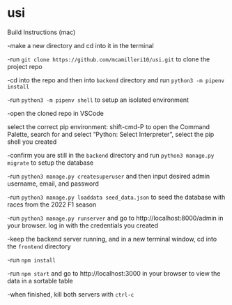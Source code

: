 # usi

Build Instructions (mac)

-make a new directory and cd into it in the terminal

-run `git clone https://github.com/mcamilleri10/usi.git` to clone the project repo

-cd into the repo and then into `backend` directory and run `python3 -m pipenv install`

-run `python3 -m pipenv shell` to setup an isolated environment

-open the cloned repo in VSCode

select the correct pip environment: shift-cmd-P to open the Command Palette, search for and select “Python: Select Interpreter”, select the pip shell you created

-confirm you are still in the `backend` directory and run `python3 manage.py migrate` to setup the database

-run `python3 manage.py createsuperuser` and then input desired admin username, email, and password

-run `python3 manage.py loaddata seed_data.json` to seed the database with races from the 2022 F1 season

-run `python3 manage.py runserver` and go to http://localhost:8000/admin in your browser. log in with the credentials you created

-keep the backend server running, and in a new terminal window, cd into the `frontend` directory

-run `npm install`

-run `npm start` and go to http://localhost:3000 in your browser to view the data in a sortable table

-when finished, kill both servers with `ctrl-c`

